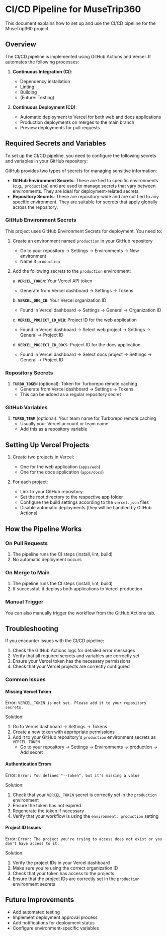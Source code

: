 # CI/CD Pipeline for MuseTrip360

This document explains how to set up and use the CI/CD pipeline for the MuseTrip360 project.

## Overview

The CI/CD pipeline is implemented using GitHub Actions and Vercel. It automates the following processes:

1. **Continuous Integration (CI)**:

   - Dependency installation
   - Linting
   - Building
   - (Future: Testing)

2. **Continuous Deployment (CD)**:
   - Automatic deployment to Vercel for both web and docs applications
   - Production deployments on merges to the main branch
   - Preview deployments for pull requests

## Required Secrets and Variables

To set up the CI/CD pipeline, you need to configure the following secrets and variables in your GitHub repository:

GitHub provides two types of secrets for managing sensitive information:

- **GitHub Environment Secrets**: These are tied to specific environments (e.g., `production`) and are used to manage secrets that vary between environments. They are ideal for deployment-related secrets.
- **Repository Secrets**: These are repository-wide and are not tied to any specific environment. They are suitable for secrets that apply globally across the repository.

### GitHub Environment Secrets

This project uses GitHub Environment Secrets for deployment. You need to:

1. Create an environment named `production` in your GitHub repository

   - Go to your repository → Settings → Environments → New environment
   - Name it `production`

2. Add the following secrets to the `production` environment:

   a. **`VERCEL_TOKEN`**: Your Vercel API token

   - Generate from Vercel dashboard → Settings → Tokens

   b. **`VERCEL_ORG_ID`**: Your Vercel organization ID

   - Found in Vercel dashboard → Settings → General → Organization ID

   c. **`VERCEL_PROJECT_ID_WEB`**: Project ID for the web application

   - Found in Vercel dashboard → Select web project → Settings → General → Project ID

   d. **`VERCEL_PROJECT_ID_DOCS`**: Project ID for the docs application

   - Found in Vercel dashboard → Select docs project → Settings → General → Project ID

### Repository Secrets

1. **`TURBO_TOKEN`** (optional): Token for Turborepo remote caching
   - Generate from Vercel dashboard → Settings → Tokens
   - This can be added as a regular repository secret

### GitHub Variables

1. **`TURBO_TEAM`** (optional): Your team name for Turborepo remote caching
   - Usually your Vercel account or team name
   - Add this as a repository variable

## Setting Up Vercel Projects

1. Create two projects in Vercel:

   - One for the web application (`apps/web`)
   - One for the docs application (`apps/docs`)

2. For each project:
   - Link to your GitHub repository
   - Set the root directory to the respective app folder
   - Configure the build settings according to the `vercel.json` files
   - Disable automatic deployments (they will be handled by GitHub Actions)

## How the Pipeline Works

### On Pull Requests

1. The pipeline runs the CI steps (install, lint, build)
2. No automatic deployment occurs

### On Merge to Main

1. The pipeline runs the CI steps (install, lint, build)
2. If successful, it deploys both applications to Vercel production

### Manual Trigger

You can also manually trigger the workflow from the GitHub Actions tab.

## Troubleshooting

If you encounter issues with the CI/CD pipeline:

1. Check the GitHub Actions logs for detailed error messages
2. Verify that all required secrets and variables are correctly set
3. Ensure your Vercel token has the necessary permissions
4. Check that your Vercel projects are correctly configured

### Common Issues

#### Missing Vercel Token

Error: `VERCEL_TOKEN is not set. Please add it to your repository secrets.`

Solution:

1. Go to Vercel dashboard → Settings → Tokens
2. Create a new token with appropriate permissions
3. Add it to your GitHub repository's `production` environment secrets as `VERCEL_TOKEN`
   - Go to your repository → Settings → Environments → production → Add secret

#### Authentication Errors

Error: `Error: You defined "--token", but it's missing a value`

Solution:

1. Check that your `VERCEL_TOKEN` secret is correctly set in the `production` environment
2. Ensure the token has not expired
3. Regenerate the token if necessary
4. Verify that your workflow is using the `environment: production` setting

#### Project ID Issues

Error: `Error: The project you're trying to access does not exist or you don't have access to it.`

Solution:

1. Verify the project IDs in your Vercel dashboard
2. Make sure you're using the correct organization ID
3. Check that your token has access to the projects
4. Ensure that the project IDs are correctly set in the `production` environment secrets

## Future Improvements

- Add automated testing
- Implement deployment approval process
- Add notifications for deployment status
- Configure environment-specific variables
